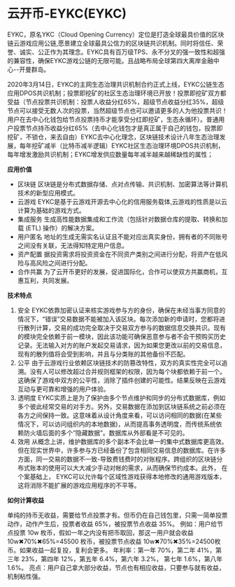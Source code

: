 # 云开币-EYKC(EYKC)

EYKC，原名YKC（Cloud Opening Currency）定位是打造全球最具价值的区块链云游戏应用公链,愿景建立全球最具公信力的区块链共识机制。同时将信任、荣誉、诚实、公正作为其理念。EYKC具有百万级TPS、永不分叉的强一致性和超强的兼容性，确保EYKC游戏公链的无限可能。且战略布局全球第四大离岸金融中心--开曼群岛。

2020年3月14日，EYKC的主网生态治理共识机制合约正式上线，EYKC公链生态应用DPOS共识机制；投票即挖矿的社区生态治理环境已开放！投票即挖矿双方都受益（节点投票共识机制：投票人收益分红65%，超级节点收益分红35%，超级节点可以接受无数人次的投票，当然超级节点也可以邀请更多的人为他投票共识！用户在去中心化钱包给节点投票持币才能享受分红即挖矿，生态永循环）。普通用户投票节点持币收益分红65%（去中心化钱包才是真正属于自己的钱包，投票即挖矿，不锁仓，来去自由）EYKC去中心化理念，区块链技术设计八年生态治理发展，每年挖矿减半（比特币减半逻辑）EYKC社区生态治理环境DPOS共识机制，每年增发激励共识机制；EYKC增发供应数量每年减半越来越稀缺性的属性；

**应用价值**

- 区块链
区块链是分布式数据存储、点对点传输、共识机制、加密算法等计算机技术的新型应用模式。
- 云游戏
EYKC是基于云游戏开源去中心化的信用服务载体,云游戏的性质是以云计算为基础的游戏方式。
- 集成服务
生成高性能数据集成和工作流（包括针对数据仓库的提取、转换和加载 (ETL) 操作）的解决方案。
- 用户匿名
地址的生成无需实名认证且不能对应出真实身份，拥有者的不同账号之间没有关联，无法得知特定用户信息。
- 资产配置
据投资需求将投资资金在不同资产类别之间进行分配，将资产在低风险与高风险之间进行分配。
- 合作共赢
为了云开币更好的发展，促进国际化，合作可以使双方共赢商机，互惠互利，共同发展。

**技术特点**

1. 安全
EYKC依靠加密认证来核实游戏参与方的身份，确保在未经当事方同意的情况下，“错误”交易数据不能被加入该区块。每次添加新的申请时，您都将进行散列计算，交易的成功完全取决于交易双方参与的数据信息交换共识。现有的模块完全依赖于前一模块，因此该功能可确保恶意参与者不会干预购买历史记录。无法输入对方的账户发起交易请求，因为如果您更改以前的交易信息，现有的散列值将会受到影响，并且与分类账的其他备份不匹配。
2. 公平
由于云游戏行业依赖区块链技术的防篡改特性，双方的真实性完全可以追溯。没有人可以修改超过合并规则框架的权限，因为每个块都依赖于前一个。这确保了游戏中双方的公平性，消除了插件创建的可能性。结果反映在云游戏互动与更可靠和增强的用户体验。
3. 透明度
EYKC实质上是为了保护由多个节点维护和同步的分布式数据库，例如多个彼此经常交易的对手方。另外，交易数据在添加到区块链系统之前必须在各方之间保持一致。这意味着从设计角度来看，可以访问相同的数据(在某些情况下，可以访问组织内的本地数据)，从而提高事务透明度，而传统系统依赖防火墙后面的多个“隐藏数据”。数据库从外部看是不可见的。
4. 效用
从概念上讲，维护数据库的多个副本不会比单一的集中式数据库更高效。但在现实世界中，许多参与方已经备份了包含相同交易信息的数据库。在许多方面，同一交易的数据不一致-导致费钱费时的对账程序。跨组织的区块链分布式账本的使用可以大大减少手动对帐的需求，从而确保节约成本。此外， 在个案基础上， EYKC可以允许每个区域性游戏获得本地修改的通用游戏版本， 这将消除不能扩展的游戏应用程序的不平等。

**如何计算收益**

单纯的持币无收益，需要给节点投票才有。但币仍在自己钱包里，只需一简单投票动作，动作产生后，投票者收益 65%，被投票节点收益 35%。
例如：用户给节点投票 10w 枚币，假如一年之内没有把币取回，那这一用户就会收益10w✖70%✖65%=45500 枚币，被投票节点收益 10w✖70%✖35%=24500枚币。如果收益一起复投，复利会更多。
年利率：第一年 70%，第二年 41%，第三年 23%，第四年 12%，第五年 6.4%，第六年 3.2%， 第七年 1.6%，第八年 1.6%。
亮点：用户自己拿大部分收益，节点也有相应收益，只要参与就有收益，机制粘性强。
